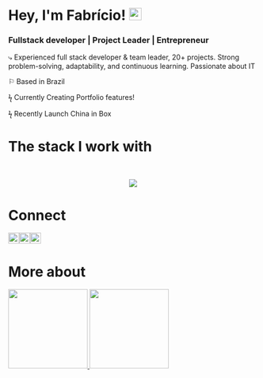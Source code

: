 # Hey, I'm Fabrício! <img src="https://raw.githubusercontent.com/Tarikul-Islam-Anik/Animated-Fluent-Emojis/master/Emojis/Hand%20gestures/Call%20Me%20Hand.png" alt="Call Me Hand" width="25" height="25" />

### Fullstack developer | Project Leader | Entrepreneur

⤷ Experienced full stack developer & team leader, 20+ projects. Strong problem-solving, adaptability, and continuous learning. Passionate about IT

⚐ Based in Brazil

ϟ Currently Creating Portfolio features!

ϟ Recently Launch China in Box
   
#  The stack I work with

<div style="display: inline_block"><br>
<p align="center">
    <img src="https://skillicons.dev/icons?i=angular,react,nextjs,nodejs,tailwind,materialui,express,java,spring,php,figma,github,gradle,html,css,js,ts,mongodb,mysql" />
</p>

# Connect
<div style="display: flex; margin-bottom:1em;" >
  <a aligh="left" href="https://fabricio-portfolio.vercel.app/" target="_blank" rel="noreferrer noopener"><img src="https://raw.githubusercontent.com/0xShapeShifter/readme-md/master/public/images/socials/globe.svg" alt="Website" width="22" height="22" /></a> <a aligh="left" href="mailto:devfabriciosantos@gmail.com" target="_blank" rel="noreferrer noopener"><img src="https://raw.githubusercontent.com/0xShapeShifter/readme-md/master/public/images/socials/at.svg" alt="Email" width="22" height="22" /></a> <a aligh="left" href="https://www.linkedin.com/in//fabriciosantosdeveloper" target="_blank" rel="noreferrer noopener"><img src="https://raw.githubusercontent.com/0xShapeShifter/readme-md/master/public/images/socials/linkedin.svg" alt="LinkedIn" width="22" height="22" /></a>  


</div>

# More about
 <a href="https://github.com/Fabricio-developer" style="margin-top: 5em" >
  <img height="160em" src="https://github-readme-stats.vercel.app/api?username=Fabricio-developer&show_icons=true&theme=react&include_all_commits=true&count_private=true&border_radius=8&hide_border=true&bg_color=2D333B"/>
  <img height="160em" src="https://github-readme-stats.vercel.app/api/top-langs/?username=Fabricio-developer&layout=compact&langs_count=7&theme=react&border_radius=8&hide_border=true&bg_color=2D333B"/>

<!-- - Creating stylish effects like glassmorphism at this repo. [Stylish-library](https://github.com/Fabricio-developer/stylish-library)  -->

<!--
**Fabricio-developer/Fabricio-developer** is a ✨ _special_ ✨ repository because its `README.md` (this file) appears on your GitHub profile.
Here are some ideas to get you started:

## My Github stats:

<p align="center"> <img src="https://github-readme-stats.vercel.app/api?username=Fabricio-developer&show_icons=true&theme=gotham" alt="Fabrício dos santos stats" />
